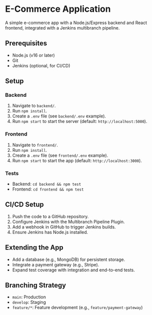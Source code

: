 # E-Commerce Application

A simple e-commerce app with a Node.js/Express backend and React frontend, integrated with a Jenkins multibranch pipeline.

## Prerequisites
- Node.js (v16 or later)
- Git
- Jenkins (optional, for CI/CD)

## Setup

### Backend
1. Navigate to `backend/`.
2. Run `npm install`.
3. Create a `.env` file (see `backend/.env` example).
4. Run `npm start` to start the server (default: `http://localhost:5000`).

### Frontend
1. Navigate to `frontend/`.
2. Run `npm install`.
3. Create a `.env` file (see `frontend/.env` example).
4. Run `npm start` to start the app (default: `http://localhost:3000`).

### Tests
- Backend: `cd backend && npm test`
- Frontend: `cd frontend && npm test`

## CI/CD Setup
1. Push the code to a GitHub repository.
2. Configure Jenkins with the Multibranch Pipeline Plugin.
3. Add a webhook in GitHub to trigger Jenkins builds.
4. Ensure Jenkins has Node.js installed.

## Extending the App
- Add a database (e.g., MongoDB) for persistent storage.
- Integrate a payment gateway (e.g., Stripe).
- Expand test coverage with integration and end-to-end tests.

## Branching Strategy
- `main`: Production
- `develop`: Staging
- `feature/*`: Feature development (e.g., `feature/payment-gateway`)
